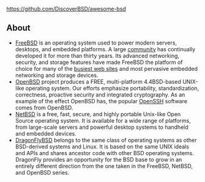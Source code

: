 https://github.com/DiscoverBSD/awesome-bsd

## About
- [FreeBSD](https://www.freebsd.org/) is an operating system used to power modern servers, desktops, and embedded platforms. A large [community](https://www.freebsd.org/doc/en_US.ISO8859-1/articles/contributors/staff-committers.html) has continually developed it for more than thirty years. Its advanced networking, security, and storage features have made FreeBSD the platform of choice for many of the [busiest web sites](https://www.freebsd.org/doc/en_US.ISO8859-1/books/handbook/nutshell.html#introduction-nutshell-users) and most pervasive embedded networking and storage devices.
- [OpenBSD](https://www.openbsd.org/) project produces a FREE, multi-platform 4.4BSD-based UNIX-like operating system. Our efforts emphasize portability, standardization, correctness, proactive security and integrated cryptography. As an example of the effect OpenBSD has, the popular [OpenSSH](https://www.openssh.com/) software comes from OpenBSD.
- [NetBSD](http://www.netbsd.org/) is a free, fast, secure, and highly portable Unix-like Open Source operating system. It is available for a wide range of platforms, from large-scale servers and powerful desktop systems to handheld and embedded devices.
- [DragonFlyBSD](https://www.dragonflybsd.org/) belongs to the same class of operating systems as other BSD-derived systems and Linux. It is based on the same UNIX ideals and APIs and shares ancestor code with other BSD operating systems. DragonFly provides an opportunity for the BSD base to grow in an entirely different direction from the one taken in the FreeBSD, NetBSD, and OpenBSD series.

